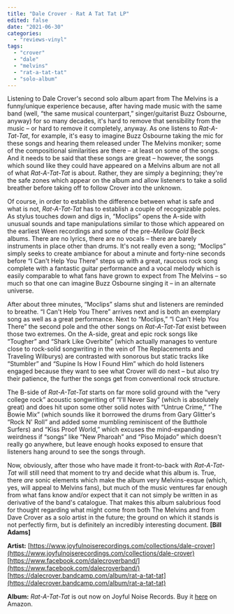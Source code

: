 ```yaml
---
title: "Dale Crover - Rat A Tat Tat LP"
edited: false
date: "2021-06-30"
categories:
  - "reviews-vinyl"
tags:
  - "crover"
  - "dale"
  - "melvins"
  - "rat-a-tat-tat"
  - "solo-album"
---
```


Listening to Dale Crover's second solo album apart from The Melvins is a funny/unique experience because, after having made music with the same band (well, “the same musical counterpart,” singer/guitarist Buzz Osbourne, anyway) for so many decades, it's hard to remove that sensibility from the music – or hard to remove it completely, anyway. As one listens to _Rat-A-Tat-Tat_, for example, it's easy to imagine Buzz Osbourne taking the mic for these songs and hearing them released under The Melvins moniker; some of the compositional similarities are there – at least on some of the songs. And it needs to be said that these songs are great – however, the songs which sound like they could have appeared on a Melvins album are not all of what _Rat-A-Tat-Tat_ is about. Rather, they are simply a beginning; they're the safe zones which appear on the album and allow listeners to take a solid breather before taking off to follow Crover into the unknown.

Of course, in order to establish the difference between what is safe and what is not, _Rat-A-Tat-Tat_ has to establish a couple of recognizable poles. As stylus touches down and digs in, “Moclips” opens the A-side with unusual sounds and tape manipulations similar to those which appeared on the earliest Ween recordings and some of the pre-_Mellow Gold_ Beck albums. There are no lyrics, there are no vocals – there are barely instruments in place other than drums. It's not really even a song; “Moclips” simply seeks to create ambiance for about a minute and forty-nine seconds before “I Can't Help You There” steps up with a great, raucous rock song complete with a fantastic guitar performance and a vocal melody which is easily comparable to what fans have grown to expect from The Melvins – so much so that one can imagine Buzz Osbourne singing it – in an alternate universe.

After about three minutes, “Moclips” slams shut and listeners are reminded to breathe. “I Can't Help You There” arrives next and is both an exemplary song as well as a great performance. Next to “Moclips,” “I Can't Help You There” the second pole and the other songs on _Rat-A-Tat-Tat_ exist between those two extremes. On the A-side, great and epic rock songs like “Tougher” and “Shark Like Overbite” (which actually manages to venture close to rock-solid songwriting in the vein of The Replacements and Traveling Wilburys) are contrasted with sonorous but static tracks like “Stumbler” and “Supine Is How I Found Him” which do hold listeners engaged because they want to see what Crover will do next – but also try their patience, the further the songs get from conventional rock structure.

The B-side of _Rat-A-Tat-Tat_ starts on far more solid ground with the “very college rock” acoustic songwriting of “I'll Never Say” (which is absolutely great) and does hit upon some other solid notes with “Untrue Crime,” “The Bowie Mix” (which sounds like it borrowed the drums from Gary Glitter's “Rock N' Roll” and added some mumbling reminiscent of the Butthole Surfers) and “Kiss Proof World,” which excuses the mind-expanding weirdness if “songs” like “New Pharoah” and “Piso Mojado” which doesn't really go anywhere, but leave enough hooks exposed to ensure that listeners hang around to see the songs through.

Now, obviously, after those who have made it front-to-back with _Rat-A-Tat-Tat_ will still need that moment to try and decide what this album is. True, there _are_ sonic elements which make the album very Melvins-esque (which, yes, will appeal to Melvins fans), but much of the music ventures far enough from what fans know and/or expect that it can not simply be written in as derivative of the band's catalogue. That makes this album salubrious food for thought regarding what might come from both The Melvins and from Dave Crover as a solo artist in the future; the ground on which it stands is not perfectly firm, but is definitely an incredibly interesting document. **\[Bill Adams\]**

**Artist:** [https://www.joyfulnoiserecordings.com/collections/dale-crover](https://www.joyfulnoiserecordings.com/collections/dale-crover) [https://www.facebook.com/dalecroverband/](https://www.facebook.com/dalecroverband/) [https://dalecrover.bandcamp.com/album/rat-a-tat-tat](https://dalecrover.bandcamp.com/album/rat-a-tat-tat)

**Album:** _Rat-A-Tat-Tat_ is out now on Joyful Noise Records. Buy it [here](https://www.amazon.com/Rat-Tat-Tat-Dale-Crover/dp/B07NPL8CGY/ref=tmm_acd_swatch_0?_encoding=UTF8&qid=1610767527&sr=8-1) on Amazon.
